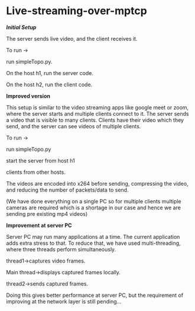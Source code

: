 # Live-streaming-over-mptcp
 
***Initial Setup***
 
The server sends live video, and the client receives it.

To run -> 

run simpleTopo.py. 

On the host h1, run the server code. 

On the host h2, run the client code.

 
**Improved version**
 
This setup is similar to the video streaming apps like google meet or zoom, where the server starts and multiple clients connect to it. The server sends a video that is visible to many clients. Clients have their video which they send, and the server can see videos of multiple clients.
 
To run -> 

run simpleTopo.py

start the server from host h1

clients from other hosts.

 
The videos are encoded into x264 before sending, compressing the video, and reducing the number of packets/data to send.

(We have done everything on a single PC so for multiple clients multiple cameras are required which is a shortage in our case and hence we are sending pre existing mp4 videos)
 
**Improvement at server PC**
 
Server PC may run many applications at a time. The current application adds extra stress to that. To reduce that, we have used multi-threading, where three threads perform simultaneously.
 
thread1->captures video frames.
 
Main thread->displays captured frames locally.
 
thread2->sends captured frames.
 
Doing this gives better performance at server PC, but the requirement of improving at the network layer is still pending...
